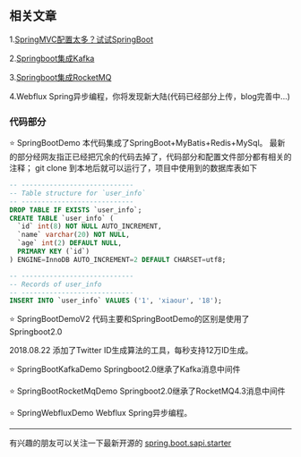 ## 相关文章

1.[SpringMVC配置太多？试试SpringBoot](https://xiaour.github.io/2018/05/02/The_SpringMVC_configuration_is_too_much_Try_SpringBoot/)

2.[Springboot集成Kafka](https://xiaour.github.io/2018/05/23/Springboot_integrated_Kafka/)

3.[Springboot集成RocketMQ](https://xiaour.github.io/2018/08/16/SpringbootRocketMQ/)

4.Webflux Spring异步编程，你将发现新大陆(代码已经部分上传，blog完善中...)

### 代码部分

⭐️ SpringBootDemo
本代码集成了SpringBoot+MyBatis+Redis+MySql。
最新的部分经网友指正已经把冗余的代码去掉了，代码部分和配置文件部分都有相关的注释；
git clone 到本地后就可以运行了，项目中使用到的数据库表如下

```sql
-- ----------------------------
-- Table structure for `user_info`
-- ----------------------------
DROP TABLE IF EXISTS `user_info`;
CREATE TABLE `user_info` (
  `id` int(8) NOT NULL AUTO_INCREMENT,
  `name` varchar(20) NOT NULL,
  `age` int(2) DEFAULT NULL,
  PRIMARY KEY (`id`)
) ENGINE=InnoDB AUTO_INCREMENT=2 DEFAULT CHARSET=utf8;

-- ----------------------------
-- Records of user_info
-- ----------------------------
INSERT INTO `user_info` VALUES ('1', 'xiaour', '18');
```

⭐️ SpringBootDemoV2
代码主要和SpringBootDemo的区别是使用了Springboot2.0

2018.08.22 添加了Twitter ID生成算法的工具，每秒支持12万ID生成。

⭐️ SpringBootKafkaDemo
Springboot2.0继承了Kafka消息中间件

⭐️ SpringBootRocketMqDemo
Springboot2.0继承了RocketMQ4.3消息中间件

⭐️ SpringWebfluxDemo
Webflux Spring异步编程。


---------------------------------
有兴趣的朋友可以关注一下最新开源的
[spring.boot.sapi.starter](https://github.com/xiaour/spring.boot.sapi.starter)

